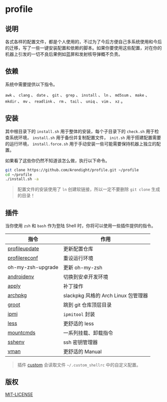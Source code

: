 # profile

## 说明

各式各样的配置文件，都是个人使用的，不过为了今后方便自己多系统使用和今后的迁移，写了一些一键安装配置和依赖的脚本。如果你要使用这些配置，对在你的机器上引发的一切不良后果例如蓝屏和发射核导弹概不负责。

## 依赖

系统中需要提供以下指令。

`awk` 、 `clang` 、 `date` 、 `git` 、 `grep` 、 `install` 、 `ln` 、 `md5sum` 、 `make` 、 `mkdir` 、 `mv` 、 `readlink` 、 `rm` 、 `tail` 、 `uniq` 、 `vim` 、 `xz` 。

## 安装

其中根目录下的 `install.sh` 用于整体的安装，每个子目录下的 `check.sh` 用于检查系统环境， `install.sh` 用于备份并复制配置文件， `init.sh` 用于搭建配置需要的运行环境， `install.force.sh` 用于手动安装一些可能需要保持机器上独立的配置。

如果看了这些你仍然不知道该怎么做，执行以下命令。

```sh
git clone https://github.com/Arondight/profile.git ~/profile
cd ~/profile
./install.sh -a
```

> 配置文件的安装使用了 `ln` 创建软链接，所以一定不要删除 `git clone` 生成的目录！

## 插件

当你使用 `zsh` 和 `bash` 作为登陆 Shell 时，你将可以使用一些插件提供的指令。

| 指令                                   | 作用                                |
| -------------------------------------- | ----------------------------------- |
| [profileupdate](zsh/.zsh/profileutils) | 更新配置仓库                        |
| [profilereconf](zsh/.zsh/profileutils) | 重设运行环境                        |
| oh-my-zsh-upgrade                      | 更新 oh-my-zsh                      |
| [androidenv](zsh/.zsh/androidenv)      | 切换到安卓开发环境                  |
| [apply](zsh/.zsh/apply)                | 补丁操作                            |
| [archpkg](zsh/.zsh/archpkg)            | slackpkg 风格的 Arch Linux 包管理器 |
| [groot](zsh/.zsh/groot)                | 跳到 git 仓库顶层目录               |
| [ipmi](zsh/.zsh/ipmi)                  | `ipmitool` 封装                     |
| [less](zsh/.zsh/less)                  | 更舒适的 less                       |
| [mountcmds](zsh/.zsh/mountcmds)        | 一系列挂载、卸载指令                |
| [sshenv](zsh/.zsh/sshenv)              | ssh 密钥管理器                      |
| [vman](zsh/.zsh/vman)                  | 更舒适的 Manual                     |

> 插件 [custom](zsh/.zsh/custom) 会读取文件 `~/.custom_shellrc` 中的自定义配置。

## 版权

[MIT-LICENSE](LICENSE)
